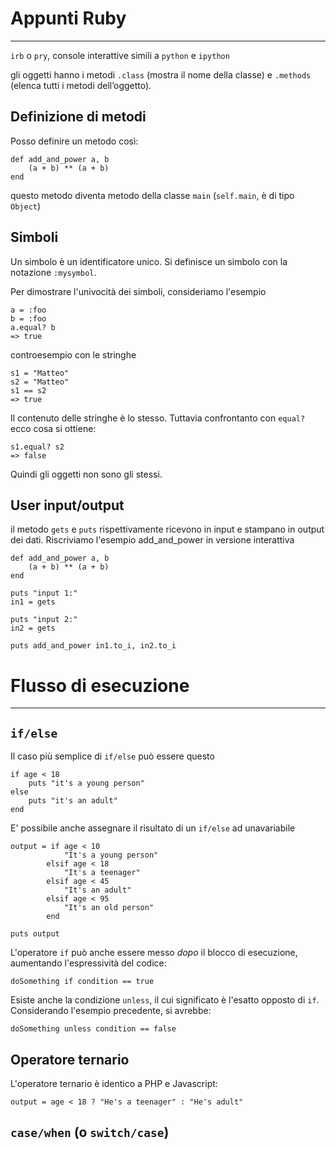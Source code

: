 # Appunti Ruby
--------------

``irb`` o ``pry``, console interattive simili a ``python`` e ``ipython``

gli oggetti hanno i metodi ``.class`` (mostra il nome della classe) e ``.methods`` (elenca tutti i metodi dell’oggetto).

## Definizione di metodi

Posso definire un metodo così:

	def add_and_power a, b
		(a + b) ** (a + b)
	end

questo metodo diventa metodo della classe ``main`` (``self.main``, è di tipo ``Object``)


## Simboli

Un simbolo è un identificatore unico. Si definisce un simbolo con la notazione ``:mysymbol``.

Per dimostrare l'univocità dei simboli, consideriamo l'esempio

	a = :foo
	b = :foo
	a.equal? b
	=> true

controesempio con le stringhe

	s1 = "Matteo"
	s2 = "Matteo"
	s1 == s2
	=> true

Il contenuto delle stringhe è lo stesso. Tuttavia confrontanto con ``equal?`` ecco cosa si ottiene:

	s1.equal? s2
	=> false

Quindi gli oggetti non sono gli stessi.

## User input/output

il metodo ``gets`` e ``puts`` rispettivamente ricevono in input e stampano in output dei dati. Riscriviamo l'esempio add_and_power in versione interattiva

	def add_and_power a, b
		(a + b) ** (a + b)
	end

	puts "input 1:"
	in1 = gets

	puts "input 2:"
	in2 = gets

	puts add_and_power in1.to_i, in2.to_i

# Flusso di esecuzione
----------------------

## ``if/else``

Il caso più semplice di ``if/else`` può essere questo

	if age < 18
		puts "it's a young person"
	else
		puts "it's an adult"
	end

E' possibile anche assegnare il risultato di un ``if/else`` ad unavariabile

	output = if age < 10
				"It's a young person"
			elsif age < 18
				"It's a teenager"
			elsif age < 45
				"It's an adult"
			elsif age < 95
				"It's an old person"
			end

	puts output

L'operatore ``if`` può anche essere messo *dopo* il blocco di esecuzione, aumentando l'espressività del codice:

	doSomething if condition == true

Esiste anche la condizione ``unless``, il cui significato è l'esatto opposto di ``if``. Considerando l'esempio precedente, si avrebbe:

	doSomething unless condition == false

## Operatore ternario

L'operatore ternario è identico a PHP e Javascript:

	output = age < 18 ? "He's a teenager" : "He's adult"

## ``case/when`` (o ``switch/case``)